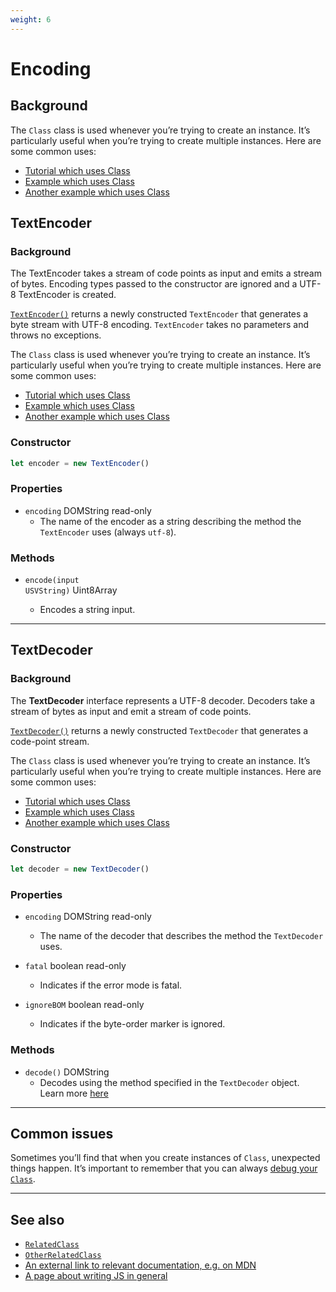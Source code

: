 ```yaml
---
weight: 6
---
```


<!-- Status: Needs Rewrite -->

# Encoding

## Background

The `Class` class is used whenever you’re trying to create an instance. It’s particularly useful when you’re trying to create multiple instances. Here are some common uses:

- [Tutorial which uses Class](#)
- [Example which uses Class](#)
- [Another example which uses Class](#)

## TextEncoder

### Background 

The TextEncoder takes a stream of code points as input and emits a stream of bytes. Encoding types passed to the constructor are ignored and a UTF-8 TextEncoder is created.

[`TextEncoder()`](https://developer.mozilla.org/en-US/docs/Web/API/TextEncoder/TextEncoder) returns a newly constructed `TextEncoder` that generates a byte stream with UTF-8 encoding. `TextEncoder` takes no parameters and throws no exceptions.

The `Class` class is used whenever you’re trying to create an instance. It’s particularly useful when you’re trying to create multiple instances. Here are some common uses:

- [Tutorial which uses Class](#)
- [Example which uses Class](#)
- [Another example which uses Class](#)

### Constructor

```js
let encoder = new TextEncoder()
```

### Properties

<Definitions>

- `encoding` <TypeLink href="https://developer.mozilla.org/en-US/docs/Web/API/DOMString">DOMString</TypeLink> <PropMeta>read-only</PropMeta>
  - The name of the encoder as a string describing the method the `TextEncoder` uses (always `utf-8`).

</Definitions>


### Methods

<Definitions>

- <Code>encode(input <TypeLink href="https://developer.mozilla.org/en-US/docs/Web/API/USVString">USVString</TypeLink>)</Code> <TypeLink href="https://developer.mozilla.org/en-US/docs/Web/JavaScript/Reference/Typed_arrays/Uint8Array">Uint8Array</TypeLink>
  
  - Encodes a string input. 

</Definitions>

--------------------------------

## TextDecoder
### Background 

The **TextDecoder** interface represents a UTF-8 decoder. Decoders take a stream of bytes as input and emit a stream of code points.

[`TextDecoder()`](https://developer.mozilla.org/en-US/docs/Web/API/TextDecoder/TextDecoder) returns a newly constructed `TextDecoder` that generates a code-point stream.

The `Class` class is used whenever you’re trying to create an instance. It’s particularly useful when you’re trying to create multiple instances. Here are some common uses:

- [Tutorial which uses Class](#)
- [Example which uses Class](#)
- [Another example which uses Class](#)


### Constructor
```js
let decoder = new TextDecoder()
```


### Properties

<Definitions>

- `encoding` <TypeLink href="https://developer.mozilla.org/en-US/docs/Web/API/DOMString">DOMString</TypeLink> <PropMeta>read-only</PropMeta>
  - The name of the decoder that describes the method the `TextDecoder` uses. 

- `fatal` <Type>boolean</Type> <PropMeta>read-only</PropMeta>
  - Indicates if the error mode is fatal.

- `ignoreBOM` <Type>boolean</Type> <PropMeta>read-only</PropMeta>
  - Indicates if the byte-order marker is ignored.

</Definitions>

### Methods

<Definitions>

- `decode()` <TypeLink href="https://developer.mozilla.org/en-US/docs/Web/API/DOMString">DOMString</TypeLink> 
  - Decodes using the method specified in the `TextDecoder` object. Learn more [here](https://developer.mozilla.org/en-US/docs/Web/API/TextDecoder/decode)

</Definitions>

--------------------------------

## Common issues

Sometimes you’ll find that when you create instances of `Class`, unexpected things happen. It’s important to remember that you can always [debug your `Class`](#learning-page-about-debugging).

--------------------------------

## See also

- [`RelatedClass`](#)
- [`OtherRelatedClass`](#)
- [An external link to relevant documentation, e.g. on MDN](https://example.com)
- [A page about writing JS in general](#)
